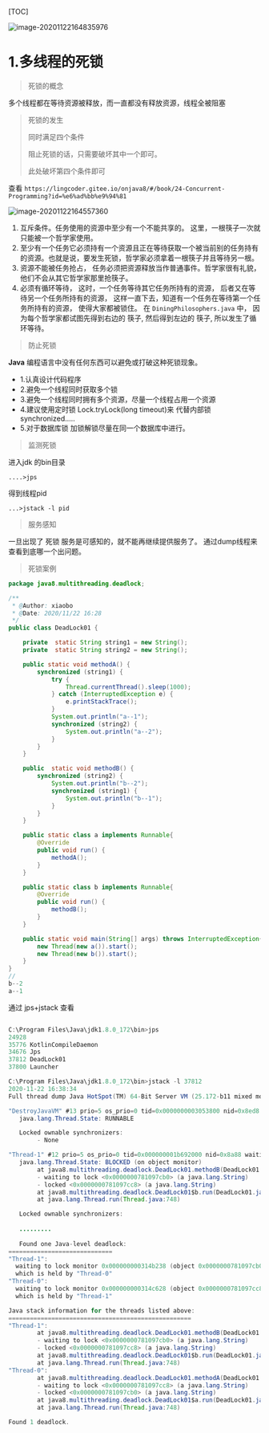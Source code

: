[TOC]

![image-20201122164835976](https://xiaoboblog-bucket.oss-cn-hangzhou.aliyuncs.com/blog/image-20201122164835976.png)

# 1.多线程的死锁



> 死锁的概念

多个线程都在等待资源被释放，而一直都没有释放资源，线程全被阻塞



> 死锁的发生
>
> 同时满足四个条件
>
> 阻止死锁的话，只需要破坏其中一个即可。
>
> 此处破坏第四个条件即可

查看 `https://lingcoder.gitee.io/onjava8/#/book/24-Concurrent-Programming?id=%e6%ad%bb%e9%94%81`

![image-20201122164557360](https://xiaoboblog-bucket.oss-cn-hangzhou.aliyuncs.com/blog/image-20201122164557360.png)

1. 互斥条件。任务使用的资源中至少有一个不能共享的。 这里，一根筷子一次就只能被一个哲学家使用。
2. 至少有一个任务它必须持有一个资源且正在等待获取一个被当前别的任务持有的资源。也就是说，要发生死锁，哲学家必须拿着一根筷子并且等待另一根。
3. 资源不能被任务抢占， 任务必须把资源释放当作普通事件。哲学家很有礼貌，他们不会从其它哲学家那里抢筷子。
4. 必须有循环等待， 这时，一个任务等待其它任务所持有的资源， 后者又在等待另一个任务所持有的资源， 这样一直下去，知道有一个任务在等待第一个任务所持有的资源， 使得大家都被锁住。 在 `DiningPhilosophers.java` 中， 因为每个哲学家都试图先得到右边的 筷子, 然后得到左边的 筷子, 所以发生了循环等待。



> 



> 防止死锁

**Java** 编程语言中没有任何东西可以避免或打破这种死锁现象。

- 1.认真设计代码程序
- 2.避免一个线程同时获取多个锁
- 3.避免一个线程同时拥有多个资源，尽量一个线程占用一个资源
- 4.建议使用定时锁 Lock.tryLock(long timeout)来 代替内部锁 synchronized.....
- 5.对于数据库锁 加锁解锁尽量在同一个数据库中进行。

> 监测死锁

进入jdk 的bin目录

```
....>jps
```

得到线程pid

```
...>jstack -l pid
```



> 服务感知

一旦出现了 死锁 服务是可感知的，就不能再继续提供服务了。  通过dump线程来查看到底哪一个出问题。

> 死锁案例

```java
package java8.multithreading.deadlock;

/**
 * @Author: xiaobo
 * @Date: 2020/11/22 16:28
 */
public class DeadLock01 {

    private  static String string1 = new String();
    private  static String string2 = new String();

    public static void methodA() {
        synchronized (string1) {
            try {
                Thread.currentThread().sleep(1000);
            } catch (InterruptedException e) {
                e.printStackTrace();
            }
            System.out.println("a--1");
            synchronized (string2) {
                System.out.println("a--2");
            }
        }
    }

    public  static void methodB() {
        synchronized (string2) {
            System.out.println("b--2");
            synchronized (string1) {
                System.out.println("b--1");
            }
        }
    }

    public static class a implements Runnable{
        @Override
        public void run() {
            methodA();
        }
    }

    public static class b implements Runnable{
        @Override
        public void run() {
            methodB();
        }
    }

    public static void main(String[] args) throws InterruptedException{
        new Thread(new a()).start();
        new Thread(new b()).start();
    }
}
//
b--2
a--1
```

通过 jps+jstack 查看

```java

C:\Program Files\Java\jdk1.8.0_172\bin>jps
24928
35776 KotlinCompileDaemon
34676 Jps
37812 DeadLock01
37800 Launcher

C:\Program Files\Java\jdk1.8.0_172\bin>jstack -l 37812
2020-11-22 16:38:34
Full thread dump Java HotSpot(TM) 64-Bit Server VM (25.172-b11 mixed mode):

"DestroyJavaVM" #13 prio=5 os_prio=0 tid=0x0000000003053800 nid=0x8ed8 waiting on condition [0x0000000000000000]
   java.lang.Thread.State: RUNNABLE

   Locked ownable synchronizers:
        - None

"Thread-1" #12 prio=5 os_prio=0 tid=0x000000001b692000 nid=0x8a88 waiting for monitor entry [0x000000001c2ef000]
   java.lang.Thread.State: BLOCKED (on object monitor)
        at java8.multithreading.deadlock.DeadLock01.methodB(DeadLock01.java:30)
        - waiting to lock <0x0000000781097cb0> (a java.lang.String)
        - locked <0x0000000781097cc8> (a java.lang.String)
        at java8.multithreading.deadlock.DeadLock01$b.run(DeadLock01.java:45)
        at java.lang.Thread.run(Thread.java:748)

   Locked ownable synchronizers:
   
   .........
   
   Found one Java-level deadlock:
=============================
"Thread-1":
  waiting to lock monitor 0x000000000314b238 (object 0x0000000781097cb0, a java.lang.String),
  which is held by "Thread-0"
"Thread-0":
  waiting to lock monitor 0x000000000314c628 (object 0x0000000781097cc8, a java.lang.String),
  which is held by "Thread-1"

Java stack information for the threads listed above:
===================================================
"Thread-1":
        at java8.multithreading.deadlock.DeadLock01.methodB(DeadLock01.java:30)
        - waiting to lock <0x0000000781097cb0> (a java.lang.String)
        - locked <0x0000000781097cc8> (a java.lang.String)
        at java8.multithreading.deadlock.DeadLock01$b.run(DeadLock01.java:45)
        at java.lang.Thread.run(Thread.java:748)
"Thread-0":
        at java8.multithreading.deadlock.DeadLock01.methodA(DeadLock01.java:21)
        - waiting to lock <0x0000000781097cc8> (a java.lang.String)
        - locked <0x0000000781097cb0> (a java.lang.String)
        at java8.multithreading.deadlock.DeadLock01$a.run(DeadLock01.java:38)
        at java.lang.Thread.run(Thread.java:748)

Found 1 deadlock.
```

